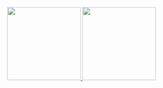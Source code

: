<a href="https://github.com/john-shaffer">
  <img height="170px" src="https://github-readme-stats.vercel.app/api?username=john-shaffer&count_private=true&show_icons=true" />
</a>
<a href="https://github.com/john-shaffer">
  <img height="170px" src="https://github-readme-stats.vercel.app/api/top-langs/?username=john-shaffer&layout=compact&show_icons=true" />
</a>

